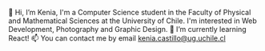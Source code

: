 👋 Hi, I’m Kenia, I'm a Computer Science student in the Faculty of Physical and Mathematical Sciences at the University of Chile. I'm interested in Web Development, Photography and Graphic Design. 🌱 I’m currently learning React! 📫 You can contact me by email kenia.castillo@ug.uchile.cl

<!---
keniacst/keniacst is a ✨ special ✨ repository because its `README.md` (this file) appears on your GitHub profile.
You can click the Preview link to take a look at your changes.
--->

